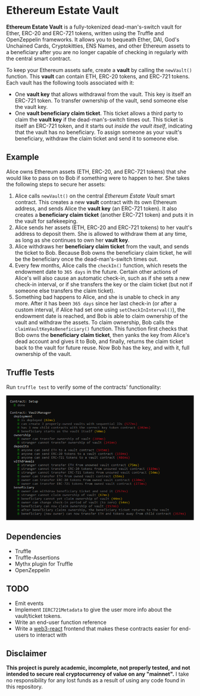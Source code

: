 # Ethereum Estate Vault

**Ethereum Estate Vault** is a fully-tokenized dead-man's-switch vault for Ether, ERC-20 and ERC-721 tokens, written using the Truffle and OpenZeppelin frameworks. It allows you to bequeath Ether, DAI, God's Unchained Cards, Cryptokitties, ENS Names, and other Ethereum assets to a beneficiary after you are no longer capable of checking in regularly with the central smart contract.

To keep your Ethereum assets safe, create a **vault** by calling the `newVault()` function. This **vault** can contain ETH, ERC-20 tokens, and ERC-721 tokens. Each vault has the following tools associated with it:

* One **vault key** that allows withdrawal from the vault. This key is itself an ERC-721 token. To transfer ownership of the vault, send someone else the vault key.
* One **vault beneficiary claim ticket**. This ticket allows a third party to claim the **vault key** if the dead-man's-switch times out. This ticket is itself an ERC-721 token, and it starts out *inside the vault itself*, indicating that the vault has no beneficiary. To assign someone as your vault's beneficiary, withdraw the claim ticket and send it to someone else.

## Example

Alice owns Ethereum assets (ETH, ERC-20, and ERC-721 tokens) that she would like to pass on to Bob if something were to happen to her. She takes the following steps to secure her assets:

1. Alice calls `newVault()` on the central *Ethereum Estate Vault* smart contract. This creates a new  **vault** contract with its own Ethereum address, and sends Alice the **vault key** (an ERC-721 token). It also creates a **beneficiary claim ticket** (another ERC-721 token) and puts it in the vault for safekeeping.
2. Alice sends her assets (ETH, ERC-20 and ERC-721 tokens) to her vault's address to deposit them. She is allowed to withdraw them at any time, as long as she continues to own her **vault key**.
3. Alice withdraws her **beneficiary claim ticket** from the vault, and sends the ticket to Bob. Because Bob owns the beneficiary claim ticket, he will be the beneficiary once the dead-man's-switch times out.
4. Every few months, Alice calls the `checkIn()` function, which resets the endowment date to `365 days` in the future. Certain other actions of Alice's will also cause an automatic check-in, such as if she sets a new check-in interval, or if she transfers the key or the claim ticket (but not if someone else transfers the claim ticket).
5. Something bad happens to Alice, and she is unable to check in any more. After it has been `365 days` since her last check-in (or after a custom interval, if Alice had set one using `setCheckInInterval()`), the endowment date is reached, and Bob is able to claim ownership of the vault and withdraw the assets. To claim ownership, Bob calls the `claimVaultKeyAsBeneficiary()` function. This function first checks that Bob owns the **beneficiary claim ticket**, then yanks the key from Alice's dead account and gives it to Bob, and finally, returns the claim ticket back to the vault for future reuse. Now Bob has the key, and with it, full ownership of the vault.

## Truffle Tests

Run `truffle test` to verify some of the contracts' functionality:

![Truffle tests](https://raw.githubusercontent.com/MaxLaumeister/EstateVault/master/screenshot.png)

## Dependencies

* Truffle
* Truffle-Assertions
* Mythx plugin for Truffle
* OpenZeppelin

## TODO

* Emit events
* Implement `IERC721Metadata` to give the user more info about the vault/ticket tokens.
* Write an end-user function reference
* Write a [web3-react](https://github.com/NoahZinsmeister/web3-react) frontend that makes these contracts easier for end-users to interact with

## Disclaimer

**This project is purely academic, incomplete, not properly tested, and not intended to secure real cryptocurrency of value on any "mainnet".** I take no responsibility for any lost funds as a result of using any code found in this repository.
